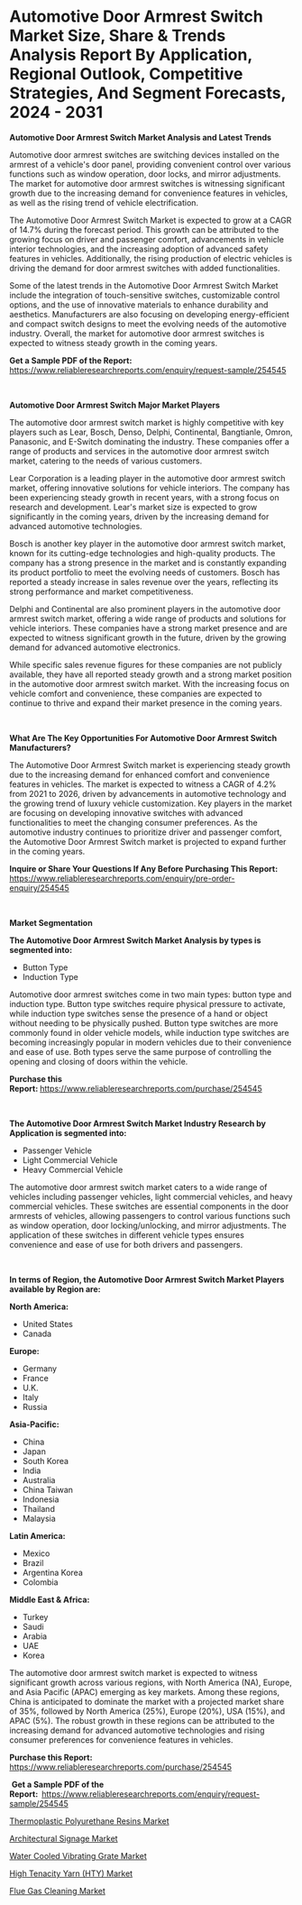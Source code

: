 <p><h1>Automotive Door Armrest Switch Market Size, Share & Trends Analysis Report By Application, Regional Outlook, Competitive Strategies, And Segment Forecasts, 2024 - 2031</h1></p><p><strong>Automotive Door Armrest Switch Market Analysis and Latest Trends</strong></p>
<p><p>Automotive door armrest switches are switching devices installed on the armrest of a vehicle's door panel, providing convenient control over various functions such as window operation, door locks, and mirror adjustments. The market for automotive door armrest switches is witnessing significant growth due to the increasing demand for convenience features in vehicles, as well as the rising trend of vehicle electrification.</p><p>The Automotive Door Armrest Switch Market is expected to grow at a CAGR of 14.7% during the forecast period. This growth can be attributed to the growing focus on driver and passenger comfort, advancements in vehicle interior technologies, and the increasing adoption of advanced safety features in vehicles. Additionally, the rising production of electric vehicles is driving the demand for door armrest switches with added functionalities.</p><p>Some of the latest trends in the Automotive Door Armrest Switch Market include the integration of touch-sensitive switches, customizable control options, and the use of innovative materials to enhance durability and aesthetics. Manufacturers are also focusing on developing energy-efficient and compact switch designs to meet the evolving needs of the automotive industry. Overall, the market for automotive door armrest switches is expected to witness steady growth in the coming years.</p></p>
<p><strong>Get a Sample PDF of the Report:&nbsp;</strong> <a href="https://www.reliableresearchreports.com/enquiry/request-sample/254545">https://www.reliableresearchreports.com/enquiry/request-sample/254545</a></p>
<p>&nbsp;</p>
<p><strong>Automotive Door Armrest Switch Major Market Players</strong></p>
<p><p>The automotive door armrest switch market is highly competitive with key players such as Lear, Bosch, Denso, Delphi, Continental, Bangtianle, Omron, Panasonic, and E-Switch dominating the industry. These companies offer a range of products and services in the automotive door armrest switch market, catering to the needs of various customers.</p><p>Lear Corporation is a leading player in the automotive door armrest switch market, offering innovative solutions for vehicle interiors. The company has been experiencing steady growth in recent years, with a strong focus on research and development. Lear's market size is expected to grow significantly in the coming years, driven by the increasing demand for advanced automotive technologies.</p><p>Bosch is another key player in the automotive door armrest switch market, known for its cutting-edge technologies and high-quality products. The company has a strong presence in the market and is constantly expanding its product portfolio to meet the evolving needs of customers. Bosch has reported a steady increase in sales revenue over the years, reflecting its strong performance and market competitiveness.</p><p>Delphi and Continental are also prominent players in the automotive door armrest switch market, offering a wide range of products and solutions for vehicle interiors. These companies have a strong market presence and are expected to witness significant growth in the future, driven by the growing demand for advanced automotive electronics.</p><p>While specific sales revenue figures for these companies are not publicly available, they have all reported steady growth and a strong market position in the automotive door armrest switch market. With the increasing focus on vehicle comfort and convenience, these companies are expected to continue to thrive and expand their market presence in the coming years.</p></p>
<p>&nbsp;</p>
<p><strong>What Are The Key Opportunities For Automotive Door Armrest Switch Manufacturers?</strong></p>
<p><p>The Automotive Door Armrest Switch market is experiencing steady growth due to the increasing demand for enhanced comfort and convenience features in vehicles. The market is expected to witness a CAGR of 4.2% from 2021 to 2026, driven by advancements in automotive technology and the growing trend of luxury vehicle customization. Key players in the market are focusing on developing innovative switches with advanced functionalities to meet the changing consumer preferences. As the automotive industry continues to prioritize driver and passenger comfort, the Automotive Door Armrest Switch market is projected to expand further in the coming years.</p></p>
<p><strong>Inquire or Share Your Questions If Any Before Purchasing This Report:</strong> <a href="https://www.reliableresearchreports.com/enquiry/pre-order-enquiry/254545">https://www.reliableresearchreports.com/enquiry/pre-order-enquiry/254545</a></p>
<p>&nbsp;</p>
<p><strong>Market Segmentation</strong></p>
<p><strong>The Automotive Door Armrest Switch Market Analysis by types is segmented into:</strong></p>
<p><ul><li>Button Type</li><li>Induction Type</li></ul></p>
<p><p>Automotive door armrest switches come in two main types: button type and induction type. Button type switches require physical pressure to activate, while induction type switches sense the presence of a hand or object without needing to be physically pushed. Button type switches are more commonly found in older vehicle models, while induction type switches are becoming increasingly popular in modern vehicles due to their convenience and ease of use. Both types serve the same purpose of controlling the opening and closing of doors within the vehicle.</p></p>
<p><strong>Purchase this Report:&nbsp;</strong><a href="https://www.reliableresearchreports.com/purchase/254545">https://www.reliableresearchreports.com/purchase/254545</a></p>
<p>&nbsp;</p>
<p><strong>The Automotive Door Armrest Switch Market Industry Research by Application is segmented into:</strong></p>
<p><ul><li>Passenger Vehicle</li><li>Light Commercial Vehicle</li><li>Heavy Commercial Vehicle</li></ul></p>
<p><p>The automotive door armrest switch market caters to a wide range of vehicles including passenger vehicles, light commercial vehicles, and heavy commercial vehicles. These switches are essential components in the door armrests of vehicles, allowing passengers to control various functions such as window operation, door locking/unlocking, and mirror adjustments. The application of these switches in different vehicle types ensures convenience and ease of use for both drivers and passengers.</p></p>
<p>&nbsp;</p>
<p><strong>In terms of Region, the Automotive Door Armrest Switch Market Players available by Region are:</strong></p>
<p>
    <p> <strong> North America: </strong>
        <ul>
            <li>United States</li>
            <li>Canada</li>
        </ul>
        </p> 
    <p> <strong> Europe: </strong>
        <ul>
            <li>Germany</li>
            <li>France</li>
            <li>U.K.</li>
            <li>Italy</li>
            <li>Russia</li>
        </ul>
        </p> 
    <p> <strong> Asia-Pacific: </strong>
        <ul>
            <li>China</li>
            <li>Japan</li>
            <li>South Korea</li>
            <li>India</li>
            <li>Australia</li>
            <li>China Taiwan</li>
            <li>Indonesia</li>
            <li>Thailand</li>
            <li>Malaysia</li>
        </ul>
        </p> 
    <p> <strong> Latin America: </strong>
        <ul>
            <li>Mexico</li>
            <li>Brazil</li>
            <li>Argentina Korea</li>
            <li>Colombia</li>
        </ul>
        </p> 
    <p> <strong> Middle East & Africa: </strong>
        <ul>
            <li>Turkey</li>
            <li>Saudi</li>
            <li>Arabia</li>
            <li>UAE</li>
            <li>Korea</li>
        </ul>
    </p>
    </p>
<p><p>The automotive door armrest switch market is expected to witness significant growth across various regions, with North America (NA), Europe, and Asia Pacific (APAC) emerging as key markets. Among these regions, China is anticipated to dominate the market with a projected market share of 35%, followed by North America (25%), Europe (20%), USA (15%), and APAC (5%). The robust growth in these regions can be attributed to the increasing demand for advanced automotive technologies and rising consumer preferences for convenience features in vehicles.</p></p>
<p><strong>Purchase this Report: </strong><a href="https://www.reliableresearchreports.com/purchase/254545">https://www.reliableresearchreports.com/purchase/254545</a></p>
<p>&nbsp;<strong>Get a Sample PDF of the Report:&nbsp;&nbsp;</strong><a href="https://www.reliableresearchreports.com/enquiry/request-sample/254545">https://www.reliableresearchreports.com/enquiry/request-sample/254545</a></p>
<p><strong></strong></p>
<p><p><a href="https://view.publitas.com/reportprime-1/thermoplastic-polyurethane-resins-market-size-and-examines-its-market-scope-with-a-primary-focus-on-growth-opportunities-and-forecasted-trends-spanning-from-2024-to-2031/">Thermoplastic Polyurethane Resins Market</a></p><p><a href="https://github.com/Sherrillcrooksxa8i18ucf2m/Market-Research-Report-List-1/blob/main/architectural-signage-market.md">Architectural Signage Market</a></p><p><a href="https://cautious-neon-760.notion.site/Global-Water-Cooled-Vibrating-Grate-Market-by-Types-Applications-and-Major-Players-with-Regional--3484eb63f65b433e8944b79ce6d676a0">Water Cooled Vibrating Grate Market</a></p><p><a href="https://view.publitas.com/reportprime-1/high-tenacity-yarn-hty-market-a-comprehensive-report-of-its-market-share-growth-trends-2024-2031/">High Tenacity Yarn (HTY) Market</a></p><p><a href="https://spotless-saver-8fd.notion.site/Flue-Gas-Cleaning-Market-Research-Report-Unlocks-Analysis-on-the-Market-Financial-Status-Market-Siz-3578ad10586a487280abc137adbd1846">Flue Gas Cleaning Market</a></p></p>
